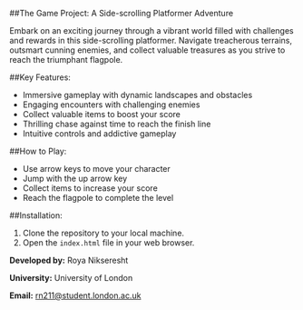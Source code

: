 ##The Game Project: A Side-scrolling Platformer Adventure

Embark on an exciting journey through a vibrant world filled with challenges and rewards in this side-scrolling platformer. Navigate treacherous terrains, outsmart cunning enemies, and collect valuable treasures as you strive to reach the triumphant flagpole.

##Key Features:

* Immersive gameplay with dynamic landscapes and obstacles
* Engaging encounters with challenging enemies
* Collect valuable items to boost your score
* Thrilling chase against time to reach the finish line
* Intuitive controls and addictive gameplay

##How to Play:

* Use arrow keys to move your character
* Jump with the up arrow key
* Collect items to increase your score
* Reach the flagpole to complete the level

##Installation:

1. Clone the repository to your local machine.
2. Open the `index.html` file in your web browser.

**Developed by:** Roya Nikseresht

**University:** University of London

**Email:** rn211@student.london.ac.uk
